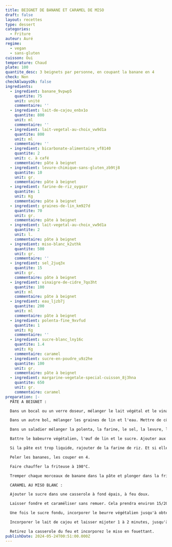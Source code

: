 ```yaml
---
title: BEIGNET DE BANANE ET CARAMEL DE MISO
draft: false
layout: recettes
type: dessert
categories:
  - Friture
auteur: Auré
regime:
  - vegan
  - sans-gluten
cuisson: Oui
temperature: Chaud
plate: 100
quantite_desc: 3 beignets par personne, en coupant la banane en 4
check: Non
checkAlwaysOk: false
ingredients:
  - ingredient: banane_9vpwp5
    quantite: 75
    unit: unité
    commentaire: ''
  - ingredient: lait-de-cajou_enbx1o
    quantite: 800
    unit: ml
    commentaire: ''
  - ingredient: lait-vegetal-au-choix_vw9d1a
    quantite: 800
    unit: ml
    commentaire: ''
  - ingredient: bicarbonate-alimentaire_vf8140
    quantite: 2
    unit: c. à café
    commentaire: pâte à beignet
  - ingredient: levure-chimique-sans-gluten_zb9tj8
    quantite: 10
    unit: gr.
    commentaire: pâte à beignet
  - ingredient: farine-de-riz_oygozr
    quantite: 1
    unit: Kg
    commentaire: pâte à beignet
  - ingredient: graines-de-lin_km927d
    quantite: 70
    unit: gr.
    commentaire: pâte à beignet
  - ingredient: lait-vegetal-au-choix_vw9d1a
    quantite: 2
    unit: l.
    commentaire: pâte à beignet
  - ingredient: miso-blanc_k2uthk
    quantite: 500
    unit: gr.
    commentaire: ''
  - ingredient: sel_2juq3x
    quantite: 15
    unit: gr.
    commentaire: pâte à beignet
  - ingredient: vinaigre-de-cidre_7qo3ht
    quantite: 100
    unit: ml
    commentaire: pâte à beignet
  - ingredient: eau_ljzb7j
    quantite: 200
    unit: ml
    commentaire: pâte à beignet
  - ingredient: polenta-fine_9xvfud
    quantite: 1
    unit: Kg
    commentaire: ''
  - ingredient: sucre-blanc_lny16c
    quantite: 1.4
    unit: Kg
    commentaire: caramel
  - ingredient: sucre-en-poudre_u9z2he
    quantite: 100
    unit: gr.
    commentaire: pâte à beignet
  - ingredient: margarine-vegetale-special-cuisson_8j3hna
    quantite: 650
    unit: gr.
    commentaire: caramel
preparation: |-
  PÂTE A BEIGNET :

  Dans un bocal ou un verre doseur, mélanger le lait végétal et le vinaigre. Mettre de côté. (Cela fait du babeurre végétalien)

  Dans un autre bol, mélanger les graines de lin et l'eau. Mettre de côté. (Cela fait des œufs de lin végétaliens). Réserver le babeurre végétalien et l'œuf de lin pendant 10 minutes.

  Dans un saladier mélanger la polenta, la farine, le sel, la levure, le bicarbonate de soude.

  Battre le babeurre végétalien, l'œuf de lin et le sucre. Ajouter aux ingrédients secs et fouetter jusqu'à ce que le tout soit combiné.

  Si la pâte est trop liquide, rajouter de la farine de riz. Et si elle est trop épaisse la rallonger au lait végétal ou à l'eau.

  Peler les bananes, les couper en 4.

  Faire chauffer la friteuse à 190°C.

  Tremper chaque morceaux de banane dans la pâte et plonger dans la friteuse.

  CARAMEL AU MISO BLANC :

  Ajouter le sucre dans une casserole à fond épais, à feu doux.

  Laisser fondre et caraméliser sans remuer. Cela prendra environ 15/20 minutes.

  Une fois le sucre fondu, incorporer le beurre végétalien jusqu'à obtenir un caramel onctueux.

  Incorporer le lait de cajou et laisser mijoter 1 à 2 minutes, jusqu'à ce que la sauce caramel épaississe.

  Retirez la casserole du feu et incorporez le miso en fouettant.
publishDate: 2024-05-24T00:51:00.000Z
---
```

